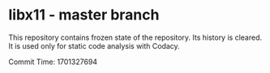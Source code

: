 # libx11 - master branch

This repository contains frozen state of the repository.
Its history is cleared. It is used only for static code
analysis with Codacy.

Commit Time: 1701327694
